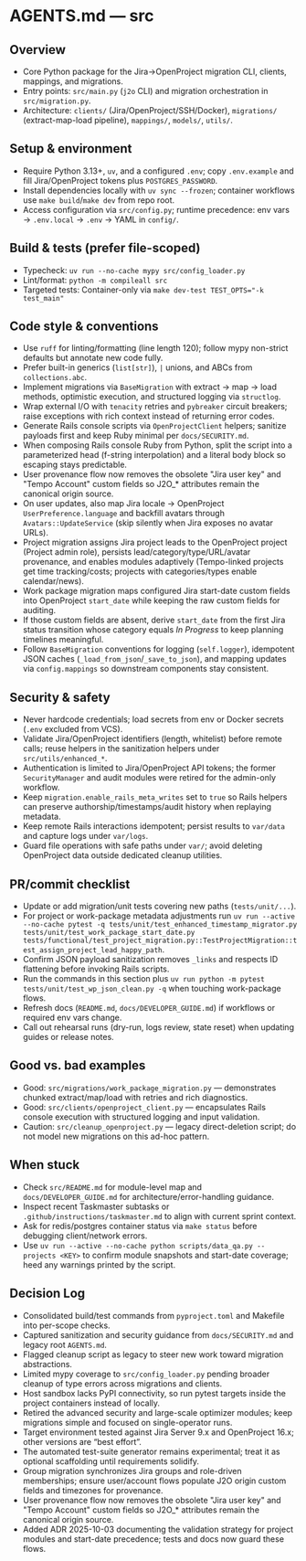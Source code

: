 <!-- Managed by agent: keep sections and order; edit content, not structure. Last updated: 2025-09-30 -->
# AGENTS.md — src

## Overview
- Core Python package for the Jira→OpenProject migration CLI, clients, mappings, and migrations.
- Entry points: `src/main.py` (`j2o` CLI) and migration orchestration in `src/migration.py`.
- Architecture: `clients/` (Jira/OpenProject/SSH/Docker), `migrations/` (extract-map-load pipeline), `mappings/`, `models/`, `utils/`.

## Setup & environment
- Require Python 3.13+, `uv`, and a configured `.env`; copy `.env.example` and fill Jira/OpenProject tokens plus `POSTGRES_PASSWORD`.
- Install dependencies locally with `uv sync --frozen`; container workflows use `make build`/`make dev` from repo root.
- Access configuration via `src/config.py`; runtime precedence: env vars → `.env.local` → `.env` → YAML in `config/`.

## Build & tests (prefer file-scoped)
- Typecheck: `uv run --no-cache mypy src/config_loader.py`
- Lint/format: `python -m compileall src`
- Targeted tests: Container-only via `make dev-test TEST_OPTS="-k test_main"`

## Code style & conventions
- Use `ruff` for linting/formatting (line length 120); follow mypy non-strict defaults but annotate new code fully.
- Prefer built-in generics (`list[str]`), `|` unions, and ABCs from `collections.abc`.
- Implement migrations via `BaseMigration` with extract → map → load methods, optimistic execution, and structured logging via `structlog`.
- Wrap external I/O with `tenacity` retries and `pybreaker` circuit breakers; raise exceptions with rich context instead of returning error codes.
- Generate Rails console scripts via `OpenProjectClient` helpers; sanitize payloads first and keep Ruby minimal per `docs/SECURITY.md`.
- When composing Rails console Ruby from Python, split the script into a parameterized head (f-string interpolation) and a literal body block so escaping stays predictable.
- User provenance flow now removes the obsolete "Jira user key" and "Tempo Account" custom fields so J2O_* attributes remain the canonical origin source.
- On user updates, also map Jira locale → OpenProject `UserPreference.language` and backfill avatars through `Avatars::UpdateService` (skip silently when Jira exposes no avatar URLs).
- Project migration assigns Jira project leads to the OpenProject project (Project admin role), persists lead/category/type/URL/avatar provenance, and enables modules adaptively (Tempo-linked projects get time tracking/costs; projects with categories/types enable calendar/news).
- Work package migration maps configured Jira start-date custom fields into OpenProject `start_date` while keeping the raw custom fields for auditing.
- If those custom fields are absent, derive `start_date` from the first Jira status transition whose category equals *In Progress* to keep planning timelines meaningful.
- Follow `BaseMigration` conventions for logging (`self.logger`), idempotent JSON caches (`_load_from_json`/`_save_to_json`), and mapping updates via `config.mappings` so downstream components stay consistent.

## Security & safety
- Never hardcode credentials; load secrets from env or Docker secrets (`.env` excluded from VCS).
- Validate Jira/OpenProject identifiers (length, whitelist) before remote calls; reuse helpers in the sanitization helpers under `src/utils/enhanced_*`.
- Authentication is limited to Jira/OpenProject API tokens; the former `SecurityManager` and audit modules were retired for the admin-only workflow.
- Keep `migration.enable_rails_meta_writes` set to `true` so Rails helpers can preserve authorship/timestamps/audit history when replaying metadata.
- Keep remote Rails interactions idempotent; persist results to `var/data` and capture logs under `var/logs`.
- Guard file operations with safe paths under `var/`; avoid deleting OpenProject data outside dedicated cleanup utilities.

## PR/commit checklist
- Update or add migration/unit tests covering new paths (`tests/unit/...`).
- For project or work-package metadata adjustments run `uv run --active --no-cache pytest -q tests/unit/test_enhanced_timestamp_migrator.py tests/unit/test_work_package_start_date.py tests/functional/test_project_migration.py::TestProjectMigration::test_assign_project_lead_happy_path`.
- Confirm JSON payload sanitization removes `_links` and respects ID flattening before invoking Rails scripts.
- Run the commands in this section plus `uv run python -m pytest tests/unit/test_wp_json_clean.py -q` when touching work-package flows.
- Refresh docs (`README.md`, `docs/DEVELOPER_GUIDE.md`) if workflows or required env vars change.
- Call out rehearsal runs (dry-run, logs review, state reset) when updating guides or release notes.

## Good vs. bad examples
- Good: `src/migrations/work_package_migration.py` — demonstrates chunked extract/map/load with retries and rich diagnostics.
- Good: `src/clients/openproject_client.py` — encapsulates Rails console execution with structured logging and input validation.
- Caution: `src/cleanup_openproject.py` — legacy direct-deletion script; do not model new migrations on this ad-hoc pattern.

## When stuck
- Check `src/README.md` for module-level map and `docs/DEVELOPER_GUIDE.md` for architecture/error-handling guidance.
- Inspect recent Taskmaster subtasks or `.github/instructions/taskmaster.md` to align with current sprint context.
- Ask for redis/postgres container status via `make status` before debugging client/network errors.
- Use `uv run --active --no-cache python scripts/data_qa.py --projects <KEY>` to confirm module snapshots and start-date coverage; heed any warnings printed by the script.

## Decision Log
- Consolidated build/test commands from `pyproject.toml` and Makefile into per-scope checks.
- Captured sanitization and security guidance from `docs/SECURITY.md` and legacy root `AGENTS.md`.
- Flagged cleanup script as legacy to steer new work toward migration abstractions.
- Limited mypy coverage to `src/config_loader.py` pending broader cleanup of type errors across migrations and clients.
- Host sandbox lacks PyPI connectivity, so run pytest targets inside the project containers instead of locally.
- Retired the advanced security and large-scale optimizer modules; keep migrations simple and focused on single-operator runs.
- Target environment tested against Jira Server 9.x and OpenProject 16.x; other versions are “best effort”.
- The automated test-suite generator remains experimental; treat it as optional scaffolding until requirements solidify.
- Group migration synchronizes Jira groups and role-driven memberships; ensure user/account flows populate J2O origin custom fields and timezones for provenance.
- User provenance flow now removes the obsolete "Jira user key" and "Tempo Account" custom fields so J2O_* attributes remain the canonical origin source.
- Added ADR 2025-10-03 documenting the validation strategy for project modules and start-date precedence; tests and docs now guard these flows.
